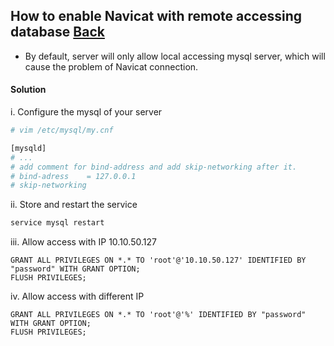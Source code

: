 ## How to enable Navicat with remote accessing database [Back](./qa.md)

- By default, server will only allow local accessing mysql server, which will cause the problem of Navicat connection.

#### Solution

i. Configure the mysql of your server

```bash
# vim /etc/mysql/my.cnf

[mysqld]
# ...
# add comment for bind-address and add skip-networking after it.
# bind-adress    = 127.0.0.1
# skip-networking
```

ii. Store and restart the service

```bash
service mysql restart
```
iii. Allow access with IP 10.10.50.127

```mysql
GRANT ALL PRIVILEGES ON *.* TO 'root'@'10.10.50.127' IDENTIFIED BY "password" WITH GRANT OPTION;
FLUSH PRIVILEGES;
```

iv. Allow access with different IP

```mysql
GRANT ALL PRIVILEGES ON *.* TO 'root'@'%' IDENTIFIED BY "password" WITH GRANT OPTION;
FLUSH PRIVILEGES;
```